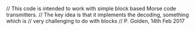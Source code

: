 // This code is intended to work with simple block based Morse code transmitters. 
// The key idea is that it implements the decoding, something which is 
// very challenging to do with blocks
// P. Golden, 14th Feb 2017
